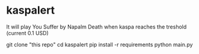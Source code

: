 # kaspalert

It will play You Suffer by Napalm Death when kaspa reaches the treshold (current 0.1 USD)

  git clone "this repo"
  cd kaspalert
  pip install -r requirements
  python main.py 
